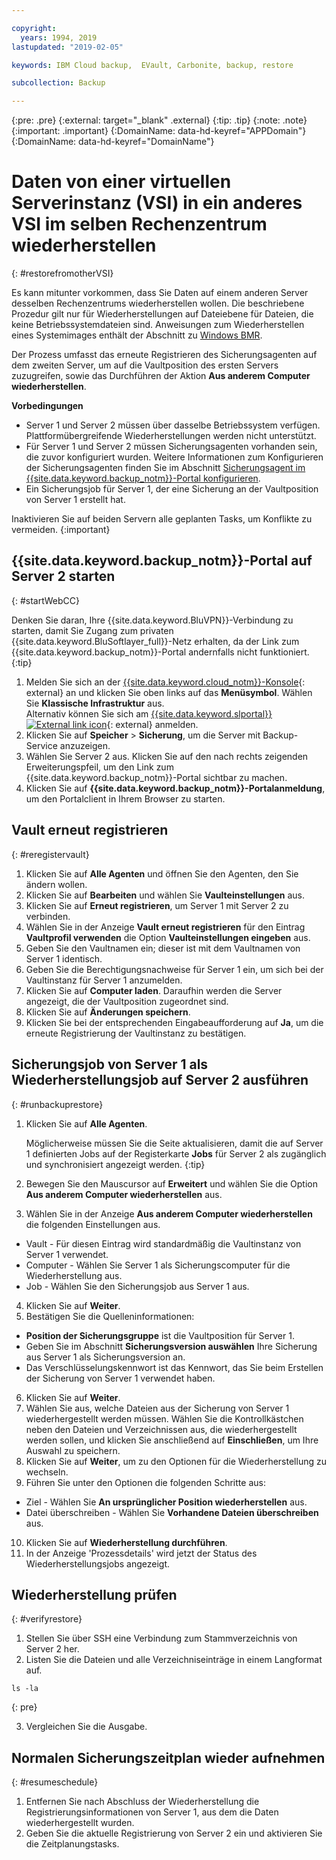 ```yaml
---

copyright:
  years: 1994, 2019
lastupdated: "2019-02-05"

keywords: IBM Cloud backup,  EVault, Carbonite, backup, restore

subcollection: Backup

---
```

{:pre: .pre}
{:external: target="_blank" .external}
{:tip: .tip}
{:note: .note}
{:important: .important}
{:DomainName: data-hd-keyref="APPDomain"}
{:DomainName: data-hd-keyref="DomainName"}

# Daten von einer virtuellen Serverinstanz (VSI) in ein anderes VSI im selben Rechenzentrum wiederherstellen
{: #restorefromotherVSI}

Es kann mitunter vorkommen, dass Sie Daten auf einem anderen Server desselben Rechenzentrums wiederherstellen wollen. Die beschriebene Prozedur gilt nur für Wiederherstellungen auf Dateiebene für Dateien, die keine Betriebssystemdateien sind. Anweisungen zum Wiederherstellen eines Systemimages enthält der Abschnitt zu [Windows BMR](/docs/infrastructure/Backup?topic=Backup-restoreBMR).

Der Prozess umfasst das erneute Registrieren des Sicherungsagenten auf dem zweiten Server, um auf die Vaultposition des ersten Servers zuzugreifen, sowie das Durchführen der Aktion **Aus anderem Computer wiederherstellen**.

**Vorbedingungen**

- Server 1 und Server 2 müssen über dasselbe Betriebssystem verfügen. Plattformübergreifende Wiederherstellungen werden nicht unterstützt.
- Für Server 1 und Server 2 müssen Sicherungsagenten vorhanden sein, die zuvor konfiguriert wurden. Weitere Informationen zum Konfigurieren der Sicherungsagenten finden Sie im Abschnitt [Sicherungsagent im {{site.data.keyword.backup_notm}}-Portal konfigurieren](/docs/infrastructure/Backup?topic=Backup-getting-started#getting-started).
- Ein Sicherungsjob für Server 1, der eine Sicherung an der Vaultposition von Server 1 erstellt hat.

Inaktivieren Sie auf beiden Servern alle geplanten Tasks, um Konflikte zu vermeiden.
{:important}

## {{site.data.keyword.backup_notm}}-Portal auf Server 2 starten
{: #startWebCC}

Denken Sie daran, Ihre {{site.data.keyword.BluVPN}}-Verbindung zu starten, damit Sie Zugang zum privaten {{site.data.keyword.BluSoftlayer_full}}-Netz erhalten, da der Link zum {{site.data.keyword.backup_notm}}-Portal andernfalls nicht funktioniert.
{:tip}

1. Melden Sie sich an der [{{site.data.keyword.cloud_notm}}-Konsole](https://{DomainName}){: external} an und klicken Sie oben links auf das **Menüsymbol**. Wählen Sie **Klassische Infrastruktur** aus. <br/>
   Alternativ können Sie sich am [{{site.data.keyword.slportal}} ![External link icon](../../icons/launch-glyph.svg "External link icon")](https://control.softlayer.com/){: external} anmelden.
2. Klicken Sie auf **Speicher** > **Sicherung**, um die Server mit Backup-Service anzuzeigen.
3. Wählen Sie Server 2 aus. Klicken Sie auf den nach rechts zeigenden Erweiterungspfeil, um den Link zum {{site.data.keyword.backup_notm}}-Portal sichtbar zu machen.
4. Klicken Sie auf **{{site.data.keyword.backup_notm}}-Portalanmeldung**, um den Portalclient in Ihrem Browser zu starten.

## Vault erneut registrieren
{: #reregistervault}

1. Klicken Sie auf **Alle Agenten** und öffnen Sie den Agenten, den Sie ändern wollen.
2. Klicken Sie auf **Bearbeiten** und wählen Sie **Vaulteinstellungen** aus.
3. Klicken Sie auf **Erneut registrieren**, um Server 1 mit Server 2 zu verbinden.
4. Wählen Sie in der Anzeige **Vault erneut registrieren** für den Eintrag **Vaultprofil verwenden** die Option **Vaulteinstellungen eingeben** aus.
5. Geben Sie den Vaultnamen ein; dieser ist mit dem Vaultnamen von Server 1 identisch.
6. Geben Sie die Berechtigungsnachweise für Server 1 ein, um sich bei der Vaultinstanz für Server 1 anzumelden.
7. Klicken Sie auf **Computer laden**. Daraufhin werden die Server angezeigt, die der Vaultposition zugeordnet sind.
8. Klicken Sie auf **Änderungen speichern**.
9. Klicken Sie bei der entsprechenden Eingabeaufforderung auf **Ja**, um die erneute Registrierung der Vaultinstanz zu bestätigen.

## Sicherungsjob von Server 1 als Wiederherstellungsjob auf Server 2 ausführen
{: #runbackuprestore}

1. Klicken Sie auf **Alle Agenten**.

   Möglicherweise müssen Sie die Seite aktualisieren, damit die auf Server 1 definierten Jobs auf der Registerkarte **Jobs** für Server 2 als zugänglich und synchronisiert angezeigt werden.
   {:tip}
2. Bewegen Sie den Mauscursor auf **Erweitert** und wählen Sie die Option **Aus anderem Computer wiederherstellen** aus.
3. Wählen Sie in der Anzeige **Aus anderem Computer wiederherstellen** die folgenden Einstellungen aus.
  - Vault - Für diesen Eintrag wird standardmäßig die Vaultinstanz von Server 1 verwendet.
  - Computer - Wählen Sie Server 1 als Sicherungscomputer für die Wiederherstellung aus.
  - Job - Wählen Sie den Sicherungsjob aus Server 1 aus.
4. Klicken Sie auf **Weiter**.
5. Bestätigen Sie die Quelleninformationen:
  - **Position der Sicherungsgruppe** ist die Vaultposition für Server 1.
  - Geben Sie im Abschnitt **Sicherungsversion auswählen** Ihre Sicherung aus Server 1 als Sicherungsversion an.
  - Das Verschlüsselungskennwort ist das Kennwort, das Sie beim Erstellen der Sicherung von Server 1 verwendet haben.
6. Klicken Sie auf **Weiter**.
7. Wählen Sie aus, welche Dateien aus der Sicherung von Server 1 wiederhergestellt werden müssen. Wählen Sie die Kontrollkästchen neben den Dateien und Verzeichnissen aus, die wiederhergestellt werden sollen, und klicken Sie anschließend auf **Einschließen**, um Ihre Auswahl zu speichern.
8. Klicken Sie auf **Weiter**, um zu den Optionen für die Wiederherstellung zu wechseln.
9. Führen Sie unter den Optionen die folgenden Schritte aus:
  - Ziel - Wählen Sie **An ursprünglicher Position wiederherstellen** aus.
  - Datei überschreiben - Wählen Sie **Vorhandene Dateien überschreiben** aus.
10. Klicken Sie auf **Wiederherstellung durchführen**.
11. In der Anzeige 'Prozessdetails' wird jetzt der Status des Wiederherstellungsjobs angezeigt.


## Wiederherstellung prüfen
{: #verifyrestore}

1. Stellen Sie über SSH eine Verbindung zum Stammverzeichnis von Server 2 her.
2. Listen Sie die Dateien und alle Verzeichniseinträge in einem Langformat auf.
  ```
  ls -la
  ```
  {: pre}

3. Vergleichen Sie die Ausgabe.

## Normalen Sicherungszeitplan wieder aufnehmen
{: #resumeschedule}

1. Entfernen Sie nach Abschluss der Wiederherstellung die Registrierungsinformationen von Server 1, aus dem die Daten wiederhergestellt wurden.
2. Geben Sie die aktuelle Registrierung von Server 2 ein und aktivieren Sie die Zeitplanungstasks.
